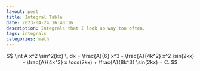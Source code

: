 ```yaml
---
layout: post
title: Integral Table
date: 2023-04-24 16:40:16
description: Integrals that I look up way too often.
tags: integrals
categories: math
---
```


$$
\int A x^2 \sin^2(kx) \, dx = \frac{A}{6} x^3 - \frac{A}{4k^2} x^2 \sin(2kx) - \frac{A}{4k^3} x \cos(2kx) + \frac{A}{8k^3} \sin(2kx) + C.
$$
